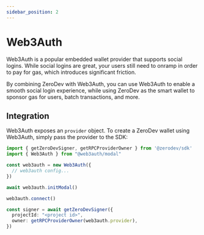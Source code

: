 ```yaml
---
sidebar_position: 2
---
```


# Web3Auth

Web3Auth is a popular embedded wallet provider that supports social logins.  While social logins are great, your users still need to onramp in order to pay for gas, which introduces significant friction.

By combining ZeroDev with Web3Auth, you can use Web3Auth to enable a smooth social login experience, while using ZeroDev as the smart wallet to sponsor gas for users, batch transactions, and more.

## Integration

Web3Auth exposes an `provider` object.  To create a ZeroDev wallet using Web3Auth, simply pass the provider to the SDK:

```typescript
import { getZeroDevSigner, getRPCProviderOwner } from '@zerodev/sdk'
import { Web3Auth } from "@web3auth/modal"

const web3auth = new Web3Auth({
  // web3auth config...
})

await web3auth.initModal()

web3auth.connect()

const signer = await getZeroDevSigner({
  projectId: "<project id>",
  owner: getRPCProviderOwner(web3auth.provider),
})
```